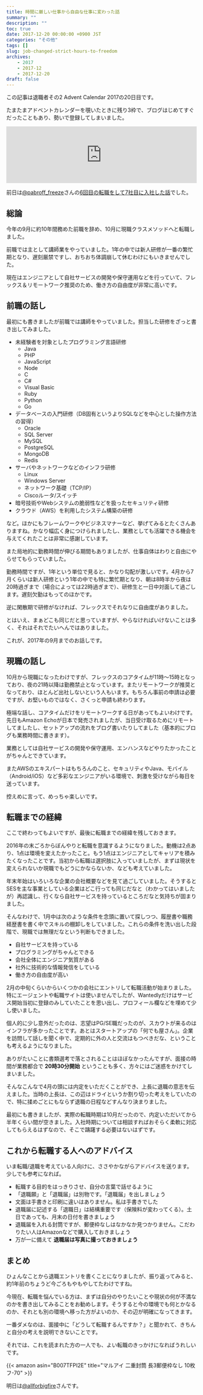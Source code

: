 ```yaml
---
title: 時間に厳しい仕事から自由な仕事に変わった話
summary: ""
description: ""
toc: true
date: 2017-12-20 00:00:00 +0900 JST
categories: "その他"
tags: []
slug: job-changed-strict-hours-to-freedom
archives:
    - 2017
    - 2017-12
    - 2017-12-20
draft: false
---
```


この記事は退職者その2 Advent Calendar 2017の20日目です。

たまたまアドベントカレンダーを覗いたときに残り3枠で、ブログはじめてすぐだったこともあり、勢いで登録してしまいました。

<iframe class="hatenablogcard" style="width:100%;" frameborder="0" scrolling="no" src="https://hatenablog-parts.com/embed?url=https://adventar.org/calendars/2278"></iframe>

前日は[@pabroff_freeze](https://twitter.com/pabroff_freeze)さんの[6回目の転職をして7社目に入社した話](http://blogger.pabroff.net/2017/12/67.html)でした。

## 総論
今年の9月に約10年間務めた前職を辞め、10月に現職クラスメソッドへと転職しました。

前職では主として講師業をやっていました。1年の中では新人研修が一番の繁忙期となり、遅刻厳禁ですし、おちおち体調崩して休むわけにもいきませんでした。

現在はエンジニアとして自社サービスの開発や保守運用などを行っていて、フレックス＆リモートワーク推奨のため、働き方の自由度が非常に高いです。

## 前職の話し
最初にも書きましたが前職では講師をやっていました。担当した研修をざっと書き出してみました。

- 未経験者を対象としたプログラミング言語研修
  - Java
  - PHP
  - JavaScript
  - Node
  - C
  - C#
  - Visual Basic
  - Ruby
  - Python
  - Go
- データベースの入門研修（DB固有というよりSQLなどを中心とした操作方法の習得）
  - Oracle
  - SQL Server
  - MySQL
  - PostgreSQL
  - MongoDB
  - Redis
- サーバやネットワークなどのインフラ研修
  - Linux
  - Windows Server
  - ネットワーク基礎（TCP/IP）
  - Ciscoルータ/スイッチ
- 暗号技術やWebシステムの脆弱性などを扱ったセキュリティ研修
- クラウド（AWS）を利用したシステム構築の研修

など。ほかにもフレームワークやビジネスマナーなど、挙げてみるとたくさんありますね。かなり幅広く身につけられましたし、業務としても活躍できる機会を与えてくれたことは非常に感謝しています。

また局地的に勤務時間が伸びる期間もありましたが、仕事自体はわりと自由にやらせてもらっていました。

勤務時間ですが、1年という単位で見ると、かなり勾配が激しいです。4月から7月くらいは新人研修という1年の中でも特に繁忙期となり、朝は8時半から夜は20時過ぎまで（場合によっては22時過ぎまで）、研修生と一日中対面して過ごします。遅刻欠勤はもってのほかです。

逆に閑散期で研修がなければ、フレックスでそれなりに自由度がありました。

とはいえ、まぁどこも同じだと思っていますが、やらなければいけないことは多く、それはそれでたいへんではありました。

これが、2017年の9月までのお話しです。

## 現職の話し
10月から現職になったわけですが、フレックスのコアタイムが11時〜15時となっており、夜の21時以降は勤務禁止となっています。またリモートワークが推奨となっており、ほとんど出社しないという人もいます。もちろん事前の申請は必要ですが、お堅いものではなく、さくっと申請も終わります。

極端な話し、コアタイムだけをリモートワークする日があってもよいわけです。先日もAmazon Echoが日本で発売されましたが、当日受け取るためにリモートしてましたし、セットアップの流れをブログ書いたりしてました（基本的にブログも業務時間に書きます）。

業務としては自社サービスの開発や保守運用、エンハンスなどやりたかったことがちゃんとできています。

またAWSのエキスパートはもちろんのこと、セキュリティやJava、モバイル（Android/iOS）など多彩なエンジニアがいる環境で、刺激を受けながら毎日を送っています。

控えめに言って、めっちゃ楽しいです。

## 転職までの経緯
ここで終わってもよいですが、最後に転職までの経緯を残しておきます。

2016年の末ごろからぼんやりと転職を意識するようになりました。動機は2点あり、1点は環境を変えたかったこと。もう1点はエンジニアとしてキャリアを積みたくなったことです。当初から転職は選択肢に入っていましたが、まずは現状を変えられないか現職でもどうにかならないか、なども考えていました。

年末年始はいろいろな企業の会社概要などを見て過ごしていました。そうするとSESを主な事業としている企業はどこ行っても同じだなと（わかってはいましたが）再認識し、行くなら自社サービスを持っているところだなと気持ちが固まりました。

そんなわけで、1月中は次のような条件を念頭に置いて探しつつ、履歴書や職務経歴書を書く中でスキルの棚卸しをしていました。これらの条件を洗い出した段階で、現職では無理だなという判断もできました。

- 自社サービスを持っている
- プログラミングがちゃんとできる
- 会社全体にエンジニア気質がある
- 社外に技術的な情報発信をしている
- 働き方の自由度が高い


2月の中旬くらいからいくつかの会社にエントリして転職活動が始まりました。特にエージェントや転職サイトは使いませんでしたが、Wantedlyだけはサービス開始当初に登録のみしていたことを思い出し、プロフィール欄などを埋めて少し使いました。

個人的に少し意外だったのは、志望はPG/SE職だったのが、スカウトが来るのはインフラが多かったことです。あとはスタートアップの「何でも屋さん」。企業を訪問して話しを聞く中で、定期的に外の人と交流はもつべきだな、ということも考えるようになりました。

ありがたいことに書類選考で落とされることはほぼなかったんですが、面接の時間が業務都合で **20時30分開始** ということも多く、方々にはご迷惑をかけてしまいました。

そんなこんなで4月の頭には内定をいただくことができ、上長に退職の意志を伝えました。当時の上長は、この辺はドライというか割り切った考えをしていたので、特に揉めごとにもならず退職の日程などすんなり決まりました。

最初にも書きましたが、実際の転職時期は10月だったので、内定いただいてから半年くらい間が空きました。入社時期については相談すればおそらく柔軟に対応してもらえるはずなので、そこで躊躇する必要はないはずです。

## これから転職する人へのアドバイス
いま転職/退職を考えている人向けに、ささやかながらアドバイスを送ります。少しでも参考になれば。

- 転職する目的をはっきりさせ、自分の言葉で話せるように
- 「退職願」と「退職届」は別物です。「退職届」を出しましょう
- 文面は手書きと印刷に違いはありません。私は手書きでした
- 退職届に記述する「退職日」は結構重要です（保険料が変わってくる）。土日であっても、月末の日付を書きましょう
- 退職届を入れる封筒ですが、郵便枠なしはなかなか見つかりません。こだわりたい人はAmazonなどで購入しておきましょう
- 万が一に備えて **退職届は写真に撮っておきましょう**

## まとめ
ひょんなことから退職エントリを書くことになりましたが、振り返ってみると、約1年前のちょうど今ごろもやもやしてたわけですね。

今現在、転職を悩んでいる方は、まずは自分のやりたいことや現状の何が不満なのかを書き出してみることをお勧めします。そうすると今の環境でも何とかなるのか、それとも別の環境へ移った方がよいのか、その辺が明確になってきます。

一番ダメなのは、面接中に「どうして転職するんですか？」と聞かれて、きちんと自分の考えを説明できないことです。

それでは、これを読まれた方の一人でも、よい転職のきっかけになればうれしいです。

{{< amazon asin="B007TFPI2E" title="マルアイ 二重封筒 長3郵便枠なし 10枚 フ-70" >}}

明日は[@allforbigfire](https://twitter.com/allforbigfire)さんです。
